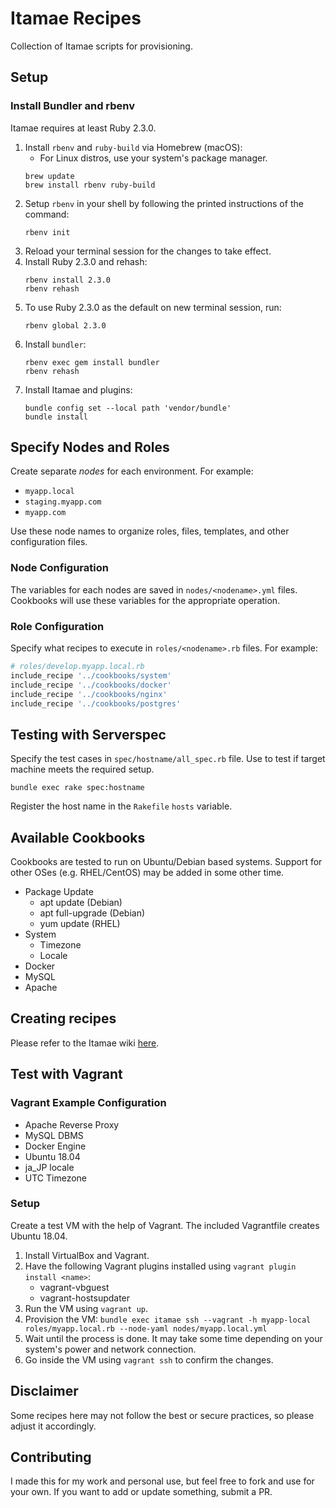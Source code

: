 # Itamae Recipes

Collection of Itamae scripts for provisioning.


## Setup

### Install Bundler and rbenv

Itamae requires at least Ruby 2.3.0.

1. Install `rbenv` and `ruby-build` via Homebrew (macOS):
    - For Linux distros, use your system's package manager.
    ```
    brew update
    brew install rbenv ruby-build
    ```
2. Setup `rbenv` in your shell by following the printed instructions of the command:
    ```
    rbenv init
    ```
3. Reload your terminal session for the changes to take effect.
4. Install Ruby 2.3.0 and rehash:
    ```
    rbenv install 2.3.0
    rbenv rehash
    ```
5. To use Ruby 2.3.0 as the default on new terminal session, run:
    ```
    rbenv global 2.3.0
    ```
6. Install `bundler`:
    ```
    rbenv exec gem install bundler
    rbenv rehash
    ```
7. Install Itamae and plugins:
    ```
    bundle config set --local path 'vendor/bundle'
    bundle install
    ```

    
## Specify Nodes and Roles

Create separate _nodes_ for each environment. For example:

- `myapp.local`
- `staging.myapp.com`
- `myapp.com`

Use these node names to organize roles, files, templates, and other configuration files.

### Node Configuration

The variables for each nodes are saved in `nodes/<nodename>.yml` files. Cookbooks will use these variables for the appropriate operation.

### Role Configuration

Specify what recipes to execute in `roles/<nodename>.rb` files. For example:

```ruby
# roles/develop.myapp.local.rb
include_recipe '../cookbooks/system'
include_recipe '../cookbooks/docker'
include_recipe '../cookbooks/nginx'
include_recipe '../cookbooks/postgres'
```


## Testing with Serverspec

Specify the test cases in `spec/hostname/all_spec.rb` file. Use to test if target machine meets the required setup.

```
bundle exec rake spec:hostname
```

Register the host name in the `Rakefile` `hosts` variable.


## Available Cookbooks

Cookbooks are tested to run on Ubuntu/Debian based systems. Support for other OSes (e.g. RHEL/CentOS) may be added in some other time.

- Package Update
    - apt update (Debian)
    - apt full-upgrade (Debian)
    - yum update (RHEL)
- System
    - Timezone
    - Locale
- Docker
- MySQL
- Apache


## Creating recipes

Please refer to the Itamae wiki [here](https://github.com/itamae-kitchen/itamae/wiki/Getting-Started).


## Test with Vagrant

### Vagrant Example Configuration

- Apache Reverse Proxy
- MySQL DBMS
- Docker Engine
- Ubuntu 18.04
- ja_JP locale
- UTC Timezone

### Setup

Create a test VM with the help of Vagrant. The included Vagrantfile creates Ubuntu 18.04.

1. Install VirtualBox and Vagrant.
2. Have the following Vagrant plugins installed using `vagrant plugin install <name>`:
    - vagrant-vbguest
    - vagrant-hostsupdater
3. Run the VM using `vagrant up`.
4. Provision the VM:
    `bundle exec itamae ssh --vagrant -h myapp-local roles/myapp.local.rb --node-yaml nodes/myapp.local.yml`
5. Wait until the process is done. It may take some time depending on your system's power and network connection.
6. Go inside the VM using `vagrant ssh` to confirm the changes.


## Disclaimer

Some recipes here may not follow the best or secure practices, so please adjust it accordingly.


## Contributing

I made this for my work and personal use, but feel free to fork and use for your own. If you want to add or update something, submit a PR.
